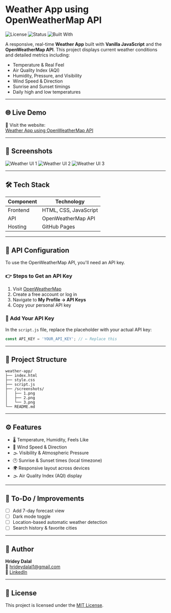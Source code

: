 # Weather App using OpenWeatherMap API

![License](https://img.shields.io/badge/License-MIT-blue.svg)
![Status](https://img.shields.io/badge/status-live-brightgreen)
![Built With](https://img.shields.io/badge/Tech-HTML%20%7C%20CSS%20%7C%20JavaScript-blue)

A responsive, real-time **Weather App** built with **Vanilla JavaScript** and the **OpenWeatherMap API**. This project displays current weather conditions and detailed metrics including:

- Temperature & Real Feel
- Air Quality Index (AQI)
- Humidity, Pressure, and Visibility
- Wind Speed & Direction
- Sunrise and Sunset timings
- Daily high and low temperatures

---

## 🌐 Live Demo

🔗 Visit the website:  
[Weather App using OpenWeatherMap API](https://kshitizrohilla.github.io/weather-app-using-openweathermap-api)

---

## 📸 Screenshots

![Weather UI 1](https://raw.githubusercontent.com/kshitizrohilla/weather-app-using-openweathermap-api/main/screenshots/1.png)
![Weather UI 2](https://raw.githubusercontent.com/kshitizrohilla/weather-app-using-openweathermap-api/main/screenshots/2.png)
![Weather UI 3](https://raw.githubusercontent.com/kshitizrohilla/weather-app-using-openweathermap-api/main/screenshots/3.png)

---

## 🛠️ Tech Stack

| Component  | Technology      |
|------------|------------------|
| Frontend   | HTML, CSS, JavaScript |
| API        | OpenWeatherMap API     |
| Hosting    | GitHub Pages     |

---

## 🔑 API Configuration

To use the OpenWeatherMap API, you'll need an API key.

### 👉 Steps to Get an API Key

1. Visit [OpenWeatherMap](https://openweathermap.org/)
2. Create a free account or log in
3. Navigate to **My Profile → API Keys**
4. Copy your personal API key

### 🔧 Add Your API Key

In the `script.js` file, replace the placeholder with your actual API key:

```js
const API_KEY = 'YOUR_API_KEY'; // ← Replace this
```

---

## 📁 Project Structure

```
weather-app/
├── index.html
├── style.css
├── script.js
├── /screenshots/
│   ├── 1.png
│   ├── 2.png
│   └── 3.png
└── README.md
```

---

## ⚙️ Features

- 🌡️ Temperature, Humidity, Feels Like
- 💨 Wind Speed & Direction
- 🌫️ Visibility & Atmospheric Pressure
- 🕐 Sunrise & Sunset times (local timezone)
- 🌍 Responsive layout across devices
- 🌫️ Air Quality Index (AQI) display

---

## 📌 To-Do / Improvements

- [ ] Add 7-day forecast view
- [ ] Dark mode toggle
- [ ] Location-based automatic weather detection
- [ ] Search history & favorite cities

---

## 👤 Author

**Hridey Dalal**  
📧 [hrideydalal1@gmail.com](mailto:hrideydalal1@gmail.com)  
🔗 [LinkedIn](https://www.linkedin.com/in/hridey-/)

---

## 📄 License

This project is licensed under the [MIT License](LICENSE).
